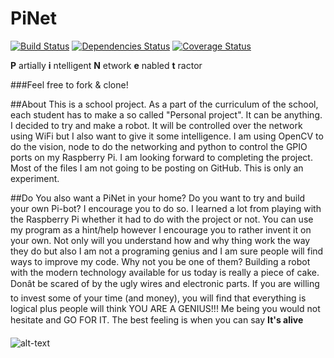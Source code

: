 PiNet
=========
[![Build Status](https://travis-ci.org/zpiman/PiNet.svg?style=flat)](https://travis-ci.org/zpiman/PiNet)
[![Dependencies Status](https://img.shields.io/david/zpiman/PiNet.svg)](https://img.shields.io/david/zpiman/PiNet)
[![Coverage Status](https://img.shields.io/coveralls/zpiman/PiNet.svg)](https://coveralls.io/r/zpiman/PiNet)

**P** artially **i** ntelligent **N** etwork **e** nabled **t** ractor

###Feel free to fork & clone!

##About
This is a school project. As a part of the curriculum of the school, each student has to make a so called
"Personal project". It can be anything. I decided to try and make a robot. It will be controlled over the network
using WiFi but I also want to give it some intelligence. I am using OpenCV to do the vision, node to do the networking
and python to control the GPIO ports on my Raspberry Pi. I am looking forward to completing the project. Most of the
files I am not going to be posting on GitHub. This is only an experiment.

##Do You also want a PiNet in your home?
Do you want to try and build your own Pi-bot? I encourage you to do so. I learned a lot from playing with the Raspberry Pi whether it had to do with the project or not. You can use my program as a hint/help however I encourage you to rather invent it on your own. Not only will you understand how and why thing work the way they do but also I am not a programing genius and I am sure people will find ways to improve my code. Why not you be one of them? Building a robot with the modern technology available for us today is really a piece of cake. Donât be scared of by the ugly wires and electronic parts. If you are willing to invest some of your time (and money), you will find that everything is logical plus people will think YOU ARE A GENIUS!!! Me being you would not hesitate and GO FOR IT. The best feeling is when you can say **It's alive**

![alt-text](http://s24.postimg.org/w0mndz06t/2014_02_07_21_24_06.jpg "This is it!!!")

